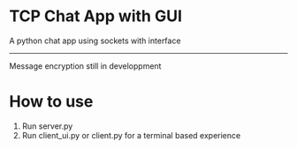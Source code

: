 # TCP Chat App with GUI
 A python chat app using sockets with interface

___________________________________________________________

Message encryption still in developpment

# How to use

1) Run server.py
2) Run client_ui.py or client.py for a terminal based experience

